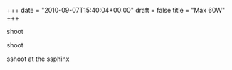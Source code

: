 +++
date = "2010-09-07T15:40:04+00:00"
draft = false
title = "Max 60W"
+++
<p>shoot</p>&#13;
<p>shoot</p>&#13;
<p>sshoot at the ssphinx</p> 
